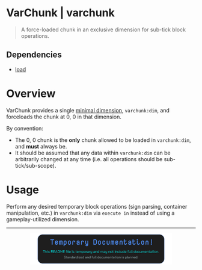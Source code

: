 
# VarChunk | varchunk
> A force-loaded chunk in an exclusive dimension for sub-tick block operations.

## Dependencies
- [load](https://github.com/sixslime/load)

# Overview
VarChunk provides a single [minimal dimension](data/varchunk/dimension/dim.json), `varchunk:dim`, and forceloads the chunk at 0, 0 in that dimension.

By convention:
- The 0, 0 chunk is the **only** chunk allowed to be loaded in `varchunk:dim`, and **must** always be.
- It should be assumed that any data within `varchunk:dim` can be arbitrarily changed at any time (i.e. all operations should be sub-tick/sub-scope).

# Usage
Perform any desired temporary block operations (sign parsing, container manipulation, etc.) in `varchunk:dim` via `execute in` instead of using a gameplay-utilized dimension.

___

<p align="center">
  <img src="https://raw.githubusercontent.com/sixslime/sixslime.github.io/refs/heads/main/info/logos/temporary_documentation.svg" width="75%" alt="Temporary Documentation Tag"/>
</p>
